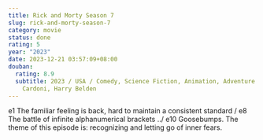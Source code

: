 ```yaml
---
title: Rick and Morty Season 7
slug: rick-and-morty-season-7
category: movie
status: done
rating: 5
year: "2023"
date: 2023-12-21 03:57:09+08:00
douban:
  rating: 8.9
  subtitle: 2023 / USA / Comedy, Science Fiction, Animation, Adventure / Ian
    Cardoni, Harry Belden
---
```


e1 The familiar feeling is back, hard to maintain a consistent standard / e8 The battle of infinite alphanumerical brackets ../ e10 Goosebumps. The theme of this episode is: recognizing and letting go of inner fears.
